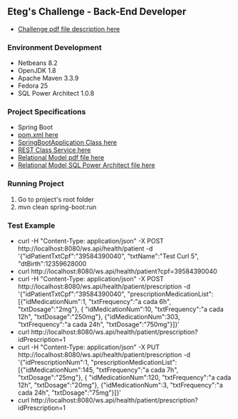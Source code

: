 ## Eteg's Challenge - Back-End Developer 
* [Challenge pdf file description here]()

### Environment Development
* Netbeans 8.2
* OpenJDK 1.8
* Apache Maven 3.3.9 
* Fedora 25
* SQL Power Architect 1.0.8
### Project Specifications
* Spring Boot
* [pom.xml here]()
* [SpringBootApplication Class here]()
* [REST Class Service here]()
* [Relational Model pdf file here]()
* [Relational Model SQL Power Architect file here]()
### Running Project
1. Go to project's root folder
1. mvn clean spring-boot:run
### Test Example
* curl -H "Content-Type: application/json" -X POST http://localhost:8080/ws.api/health/patient -d '{"idPatientTxtCpf":"39584390040", "txtName":"Test Curl 5", "dtBirth":12359628000
* curl http://localhost:8080/ws.api/health/patient?cpf=39584390040
* curl -H "Content-Type: application/json" -X POST http://localhost:8080/ws.api/health/patient/prescription -d '{"idPatientTxtCpf":"39584390040", "prescriptionMedicationList":[{"idMedicationNum":1, "txtFrequency":"a cada 6h", "txtDosage":"2mg"}, { "idMedicationNum":10, "txtFrequency":"a cada 12h", "txtDosage":"250mg"}, {"idMedicationNum":303, "txtFrequency":"a cada 24h", "txtDosage":"750mg"}]}'
* curl http://localhost:8080/ws.api/health/patient/prescription?idPrescription=1
* curl -H "Content-Type: application/json" -X PUT http://localhost:8080/ws.api/health/patient/prescription -d '{"idPrescriptionNum":1, "prescriptionMedicationList":[{"idMedicationNum":145, "txtFrequency":"a cada 7h", "txtDosage":"25mg"}, { "idMedicationNum":120, "txtFrequency":"a cada 12h", "txtDosage":"20mg"}, {"idMedicationNum":3, "txtFrequency":"a cada 24h", "txtDosage":"75mg"}]}'
* curl http://localhost:8080/ws.api/health/patient/prescription?idPrescription=1
